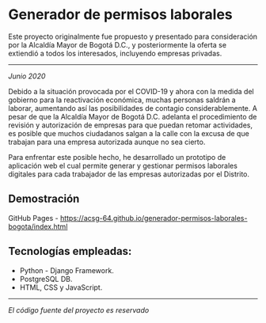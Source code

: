 # Generador de permisos laborales

Este proyecto originalmente fue propuesto y presentado para consideración por la Alcaldía Mayor de Bogotá D.C., y posteriormente la oferta se extiendió a todos los interesados, incluyendo empresas privadas.

***

_Junio 2020_

Debido a la situación provocada por el COVID-19 y ahora con la medida del gobierno para la reactivación económica, muchas personas saldrán a laborar, aumentando así las posibilidades de contagio considerablemente. A pesar de que la Alcaldía Mayor de Bogotá D.C. adelanta el procedimiento de revisión y autorización de empresas para que puedan retomar actividades, es posible que muchos ciudadanos salgan a la calle con la excusa de que trabajan para una empresa autorizada aunque no sea cierto.

Para enfrentar este posible hecho, he desarrollado un prototipo de aplicación web el cual permite generar y gestionar permisos laborales digitales para cada trabajador de las empresas autorizadas por el Distrito.

## Demostración
GitHub Pages - https://acsg-64.github.io/generador-permisos-laborales-bogota/index.html

## Tecnologías empleadas:
* Python - Django Framework.
* PostgreSQL DB.
* HTML, CSS y JavaScript.

***

_El código fuente del proyecto es reservado_
